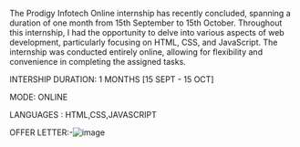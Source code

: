 The Prodigy Infotech Online internship has recently concluded, spanning a duration of one month from 15th September to 15th October. Throughout this internship, I had the opportunity to delve into various aspects of web development, particularly focusing on HTML, CSS, and JavaScript. The internship was conducted entirely online, allowing for flexibility and convenience in completing the assigned tasks.

INTERSHIP DURATION: 1 MONTHS [15 SEPT - 15 OCT]

MODE: ONLINE

LANGUAGES : HTML,CSS,JAVASCRIPT

OFFER LETTER:-![image](https://github.com/user-attachments/assets/d14cc979-d701-42f2-8b05-677e9b759dc3)

